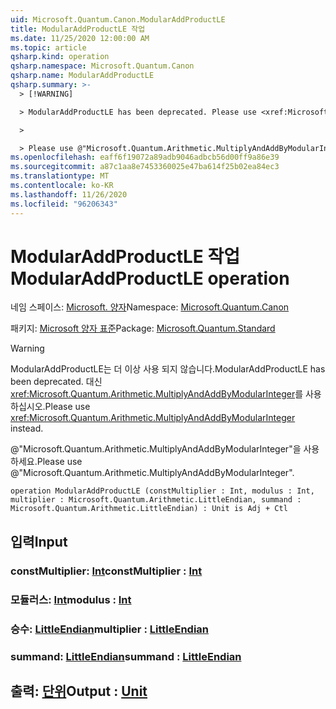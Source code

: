 ```yaml
---
uid: Microsoft.Quantum.Canon.ModularAddProductLE
title: ModularAddProductLE 작업
ms.date: 11/25/2020 12:00:00 AM
ms.topic: article
qsharp.kind: operation
qsharp.namespace: Microsoft.Quantum.Canon
qsharp.name: ModularAddProductLE
qsharp.summary: >-
  > [!WARNING]

  > ModularAddProductLE has been deprecated. Please use <xref:Microsoft.Quantum.Arithmetic.MultiplyAndAddByModularInteger> instead.

  >

  > Please use @"Microsoft.Quantum.Arithmetic.MultiplyAndAddByModularInteger".
ms.openlocfilehash: eaff6f19072a89adb9046adbcb56d00ff9a86e39
ms.sourcegitcommit: a87c1aa8e7453360025e47ba614f25b02ea84ec3
ms.translationtype: MT
ms.contentlocale: ko-KR
ms.lasthandoff: 11/26/2020
ms.locfileid: "96206343"
---
```

# <a name="modularaddproductle-operation"></a><span data-ttu-id="aed81-102">ModularAddProductLE 작업</span><span class="sxs-lookup"><span data-stu-id="aed81-102">ModularAddProductLE operation</span></span>

<span data-ttu-id="aed81-103">네임 스페이스: [Microsoft. 양자](xref:Microsoft.Quantum.Canon)</span><span class="sxs-lookup"><span data-stu-id="aed81-103">Namespace: [Microsoft.Quantum.Canon](xref:Microsoft.Quantum.Canon)</span></span>

<span data-ttu-id="aed81-104">패키지: [Microsoft 양자 표준](https://nuget.org/packages/Microsoft.Quantum.Standard)</span><span class="sxs-lookup"><span data-stu-id="aed81-104">Package: [Microsoft.Quantum.Standard](https://nuget.org/packages/Microsoft.Quantum.Standard)</span></span>


> [!WARNING]
> <span data-ttu-id="aed81-105">ModularAddProductLE는 더 이상 사용 되지 않습니다.</span><span class="sxs-lookup"><span data-stu-id="aed81-105">ModularAddProductLE has been deprecated.</span></span> <span data-ttu-id="aed81-106">대신 <xref:Microsoft.Quantum.Arithmetic.MultiplyAndAddByModularInteger>를 사용하십시오.</span><span class="sxs-lookup"><span data-stu-id="aed81-106">Please use <xref:Microsoft.Quantum.Arithmetic.MultiplyAndAddByModularInteger> instead.</span></span>
>
> <span data-ttu-id="aed81-107">@"Microsoft.Quantum.Arithmetic.MultiplyAndAddByModularInteger"을 사용하세요.</span><span class="sxs-lookup"><span data-stu-id="aed81-107">Please use @"Microsoft.Quantum.Arithmetic.MultiplyAndAddByModularInteger".</span></span>



```qsharp
operation ModularAddProductLE (constMultiplier : Int, modulus : Int, multiplier : Microsoft.Quantum.Arithmetic.LittleEndian, summand : Microsoft.Quantum.Arithmetic.LittleEndian) : Unit is Adj + Ctl
```


## <a name="input"></a><span data-ttu-id="aed81-108">입력</span><span class="sxs-lookup"><span data-stu-id="aed81-108">Input</span></span>

### <a name="constmultiplier--int"></a><span data-ttu-id="aed81-109">constMultiplier: [Int](xref:microsoft.quantum.lang-ref.int)</span><span class="sxs-lookup"><span data-stu-id="aed81-109">constMultiplier : [Int](xref:microsoft.quantum.lang-ref.int)</span></span>




### <a name="modulus--int"></a><span data-ttu-id="aed81-110">모듈러스: [Int](xref:microsoft.quantum.lang-ref.int)</span><span class="sxs-lookup"><span data-stu-id="aed81-110">modulus : [Int](xref:microsoft.quantum.lang-ref.int)</span></span>




### <a name="multiplier--littleendian"></a><span data-ttu-id="aed81-111">승수: [LittleEndian](xref:Microsoft.Quantum.Arithmetic.LittleEndian)</span><span class="sxs-lookup"><span data-stu-id="aed81-111">multiplier : [LittleEndian](xref:Microsoft.Quantum.Arithmetic.LittleEndian)</span></span>




### <a name="summand--littleendian"></a><span data-ttu-id="aed81-112">summand: [LittleEndian](xref:Microsoft.Quantum.Arithmetic.LittleEndian)</span><span class="sxs-lookup"><span data-stu-id="aed81-112">summand : [LittleEndian](xref:Microsoft.Quantum.Arithmetic.LittleEndian)</span></span>





## <a name="output--unit"></a><span data-ttu-id="aed81-113">출력: [단위](xref:microsoft.quantum.lang-ref.unit)</span><span class="sxs-lookup"><span data-stu-id="aed81-113">Output : [Unit](xref:microsoft.quantum.lang-ref.unit)</span></span>

